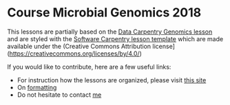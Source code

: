 Course Microbial Genomics 2018
==============

This lessons are partially based on the [Data Carpentry Genomics lesson](http://www.datacarpentry.org/genomics-workshop/) and are styled with the [Software Carpentry lesson template](https://swcarpentry.github.io/lesson-example/) which are made available under the (Creative Commons Attribution license](https://creativecommons.org/licenses/by/4.0/)
 
If you would like to contribute, here are a few useful links: 
 - For instruction how the lessons are organized, please visit [this site](https://swcarpentry.github.io/lesson-example/03-organization/index.html)
 - On [formatting](https://swcarpentry.github.io/lesson-example/04-formatting/index.html)
 - Do not hesitate to contact [me](a.c.schurch@umcutrecht.nl)
